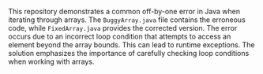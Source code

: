 This repository demonstrates a common off-by-one error in Java when iterating through arrays. The `BuggyArray.java` file contains the erroneous code, while `FixedArray.java` provides the corrected version.  The error occurs due to an incorrect loop condition that attempts to access an element beyond the array bounds. This can lead to runtime exceptions. The solution emphasizes the importance of carefully checking loop conditions when working with arrays.